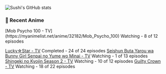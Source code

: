 ![Sushi's GitHub stats](https://github-readme-stats.vercel.app/api?username=DaSushiAsian&hide=contribs,prs)

### 🗻 Recent Anime
<!-- ANIME-LIST:START -->[Mob Psycho 100 - TV](https://myanimelist.net/anime/32182/Mob_Psycho_100) Watching - 8 of 12 episodes 
[Lucky☆Star - TV](https://myanimelist.net/anime/1887/Lucky☆Star) Completed - 24 of 24 episodes 
[Seishun Buta Yarou wa Bunny Girl Senpai no Yume wo Minai - TV](https://myanimelist.net/anime/37450/Seishun_Buta_Yarou_wa_Bunny_Girl_Senpai_no_Yume_wo_Minai) Watching - 1 of 13 episodes 
[Shingeki no Kyojin Season 2 - TV](https://myanimelist.net/anime/25777/Shingeki_no_Kyojin_Season_2) Watching - 10 of 12 episodes 
[Guilty Crown - TV](https://myanimelist.net/anime/10793/Guilty_Crown) Watching - 18 of 22 episodes 
<!-- ANIME-LIST:END -->